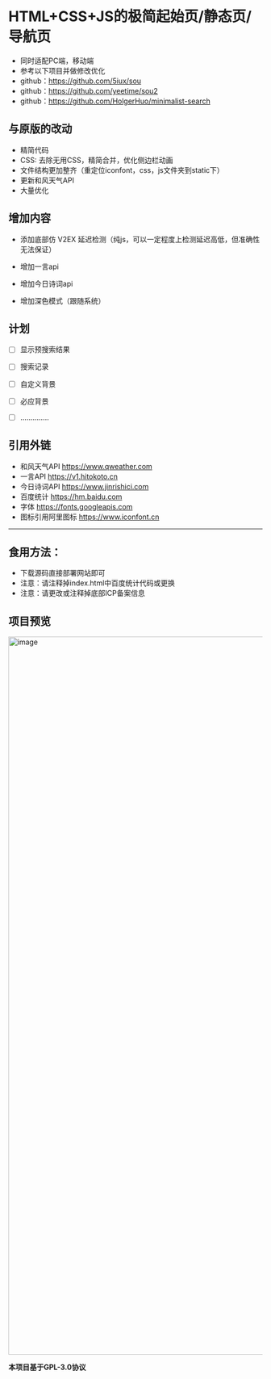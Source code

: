 # HTML+CSS+JS的极简起始页/静态页/导航页
 - 同时适配PC端，移动端
 - 参考以下项目并做修改优化
 - github：https://github.com/5iux/sou
 - github：https://github.com/yeetime/sou2
 - github：https://github.com/HolgerHuo/minimalist-search


## 与原版的改动

- 精简代码
- CSS: 去除无用CSS，精简合并，优化侧边栏动画
- 文件结构更加整齐（重定位iconfont，css，js文件夹到static下）
- 更新和风天气API
- 大量优化

## 增加内容

- 添加底部仿 V2EX 延迟检测（纯js，可以一定程度上检测延迟高低，但准确性无法保证）

- 增加一言api

- 增加今日诗词api

- 增加深色模式（跟随系统）

## 计划

- [ ] 显示预搜索结果
- [ ] 搜索记录
- [ ] 自定义背景
- [ ] 必应背景
- [ ] ..............


## 引用外链
 - 和风天气API https://www.qweather.com
 - 一言API https://v1.hitokoto.cn
 - 今日诗词API https://www.jinrishici.com
 - 百度统计 https://hm.baidu.com
 - 字体 https://fonts.googleapis.com
 - 图标引用阿里图标 https://www.iconfont.cn
------

## 食用方法：
 - 下载源码直接部署网站即可
 - 注意：请注释掉index.html中百度统计代码或更换
 - 注意：请更改或注释掉底部ICP备案信息

## 项目预览
<img width="1423" alt="image" src="https://user-images.githubusercontent.com/45680714/161374630-92368305-11a6-472f-ba21-d7104a23c038.png">

**本项目基于GPL-3.0协议**

